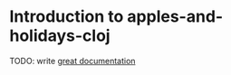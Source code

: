 # Introduction to apples-and-holidays-cloj

TODO: write [great documentation](http://jacobian.org/writing/great-documentation/what-to-write/)
